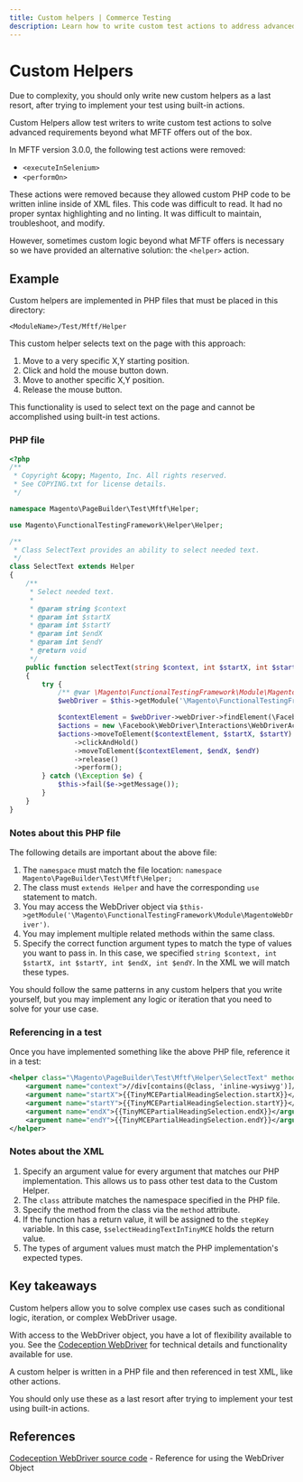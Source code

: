 ```yaml
---
title: Custom helpers | Commerce Testing
description: Learn how to write custom test actions to address advanced requirements with the Functional Testing Framework for Adobe Commerce and Magento Open Source projects.
---
```


# Custom Helpers

<InlineAlert variant="warning" slots="text"/>

Due to complexity, you should only write new custom helpers as a last resort, after trying to implement your test using built-in actions.

Custom Helpers allow test writers to write custom test actions to solve advanced requirements beyond what MFTF offers out of the box.

In MFTF version 3.0.0, the following test actions were removed:

*  `<executeInSelenium>`
*  `<performOn>`

These actions were removed because they allowed custom PHP code to be written inline inside of XML files. This code was difficult to read. It had no proper syntax highlighting and no linting. It was difficult to maintain, troubleshoot, and modify.

However, sometimes custom logic beyond what MFTF offers is necessary so we have provided an alternative solution: the `<helper>` action.

## Example

Custom helpers are implemented in PHP files that must be placed in this directory:

```text
<ModuleName>/Test/Mftf/Helper
```

This custom helper selects text on the page with this approach:

1. Move to a very specific X,Y starting position.
1. Click and hold the mouse button down.
1. Move to another specific X,Y position.
1. Release the mouse button.

This functionality is used to select text on the page and cannot be accomplished using built-in test actions.

### PHP file

```php
<?php
/**
 * Copyright &copy; Magento, Inc. All rights reserved.
 * See COPYING.txt for license details.
 */

namespace Magento\PageBuilder\Test\Mftf\Helper;

use Magento\FunctionalTestingFramework\Helper\Helper;

/**
 * Class SelectText provides an ability to select needed text.
 */
class SelectText extends Helper
{
    /**
     * Select needed text.
     *
     * @param string $context
     * @param int $startX
     * @param int $startY
     * @param int $endX
     * @param int $endY
     * @return void
     */
    public function selectText(string $context, int $startX, int $startY, int $endX, int $endY)
    {
        try {
            /** @var \Magento\FunctionalTestingFramework\Module\MagentoWebDriver $webDriver */
            $webDriver = $this->getModule('\Magento\FunctionalTestingFramework\Module\MagentoWebDriver');

            $contextElement = $webDriver->webDriver->findElement(\Facebook\WebDriver\WebDriverBy::xpath($context));
            $actions = new \Facebook\WebDriver\Interactions\WebDriverActions($webDriver->webDriver);
            $actions->moveToElement($contextElement, $startX, $startY)
                ->clickAndHold()
                ->moveToElement($contextElement, $endX, $endY)
                ->release()
                ->perform();
        } catch (\Exception $e) {
            $this->fail($e->getMessage());
        }
    }
}
```

### Notes about this PHP file

The following details are important about the above file:

1. The `namespace` must match the file location: `namespace Magento\PageBuilder\Test\Mftf\Helper;`
2. The class must `extends Helper` and have the corresponding `use` statement to match.
3. You may access the WebDriver object via `$this->getModule('\Magento\FunctionalTestingFramework\Module\MagentoWebDriver')`.
4. You may implement multiple related methods within the same class.
5. Specify the correct function argument types to match the type of values you want to pass in. In this case, we specified `string $context, int $startX, int $startY, int $endX, int $endY`. In the XML we will match these types.

You should follow the same patterns in any custom helpers that you write yourself, but you may implement any logic or iteration that you need to solve for your use case.

### Referencing in a test

Once you have implemented something like the above PHP file, reference it in a test:

```xml
<helper class="\Magento\PageBuilder\Test\Mftf\Helper\SelectText" method="selectText" stepKey="selectHeadingTextInTinyMCE">
    <argument name="context">//div[contains(@class, 'inline-wysiwyg')]//h2</argument>
    <argument name="startX">{{TinyMCEPartialHeadingSelection.startX}}</argument>
    <argument name="startY">{{TinyMCEPartialHeadingSelection.startY}}</argument>
    <argument name="endX">{{TinyMCEPartialHeadingSelection.endX}}</argument>
    <argument name="endY">{{TinyMCEPartialHeadingSelection.endY}}</argument>
</helper>
```

### Notes about the XML

1. Specify an argument value for every argument that matches our PHP implementation. This allows us to pass other test data to the Custom Helper.
1. The `class` attribute matches the namespace specified in the PHP file.
1. Specify the method from the class via the `method` attribute.
1. If the function has a return value, it will be assigned to the `stepKey` variable. In this case, `$selectHeadingTextInTinyMCE` holds the return value.
1. The types of argument values must match the PHP implementation's expected types.

## Key takeaways

Custom helpers allow you to solve complex use cases such as conditional logic, iteration, or complex WebDriver usage.

With access to the WebDriver object, you have a lot of flexibility available to you. See the [Codeception WebDriver](https://github.com/Codeception/module-webdriver/blob/master/src/Codeception/Module/WebDriver.php) for technical details and functionality available for use.

A custom helper is written in a PHP file and then referenced in test XML, like other actions.

You should only use these as a last resort after trying to implement your test using built-in actions.

## References

[Codeception WebDriver source code](https://github.com/Codeception/module-webdriver/blob/master/src/Codeception/Module/WebDriver.php) - Reference for using the WebDriver Object
